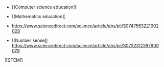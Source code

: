 - [[Computer science education]]
- [[Mathematics education]]

- https://www.sciencedirect.com/science/article/abs/pii/S0747563221002028

- [[Number sense]] https://www.sciencedirect.com/science/article/abs/pii/S0732312397900079

[[STEM]]
